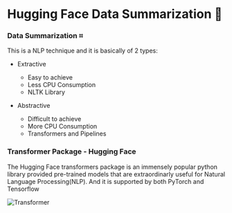 # Hugging Face Data Summarization 🤗


###  Data Summarization ⌗

This is a NLP technique and it is basically of 2 types:
- Extractive
   - Easy to achieve
   - Less CPU Consumption
   - NLTK Library

- Abstractive
   - Difficult to achieve
   - More CPU Consumption
   - Transformers and Pipelines

### Transformer Package - Hugging Face

The Hugging Face transformers package is an immensely popular python library provided pre-trained models that are extraordinarly useful for Natural Language Processing(NLP). And it is supported by both PyTorch and Tensorflow

![Transformer](https://i.ibb.co/V30Wc9L/Untitled-Artwork-4.png)

